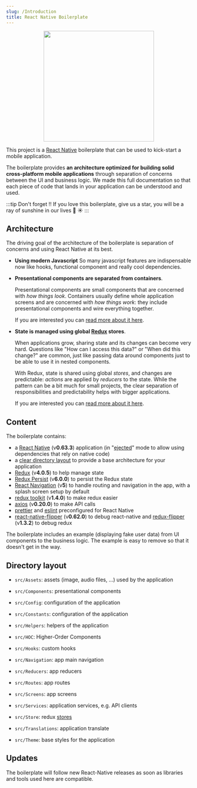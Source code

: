 ```yaml
---
slug: /Introduction
title: React Native Boilerplate
---
```


<div align="center">
    <img width="300" height="300" src={require('../assets/logo.png').default} />
</div>

This project is a [React Native](https://facebook.github.io/react-native/) boilerplate that can be used to kick-start a mobile application.

The boilerplate provides **an architecture optimized for building solid cross-platform mobile applications** through separation of concerns between the UI and business logic. 
We made this full documentation so that each piece of code that lands in your application can be understood and used.


:::tip Don't forget !!
If you love this boilerplate, give us a star, you will be a ray of sunshine in our lives 🌈 ☀️
:::

## Architecture

The driving goal of the architecture of the boilerplate is separation of concerns and using React Native at its best.

- **Using modern Javascript**
    So many javascript features are indispensable now like hooks, functional component and really cool dependencies.

- **Presentational components are separated from containers**.

    Presentational components are small components that are concerned with *how things look*. 
    Containers usually define whole application screens and are concerned with *how things work*: they include presentational components and wire everything together.
    
    If you are interested you can [read more about it here](https://medium.com/@dan_abramov/smart-and-dumb-components-7ca2f9a7c7d0).

- **State is managed using global [Redux](https://redux.js.org/) stores**.

    When applications grow, sharing state and its changes can become very hard. Questions like "How can I access this data?" or "When did this change?" are common, just like passing data around components just to be able to use it in nested components.
    
    With Redux, state is shared using global *stores*, and changes are predictable: *actions* are applied by *reducers* to the state. While the pattern can be a bit much for small projects, the clear separation of responsibilities and predictability helps with bigger applications.
    
    If you are interested you can [read more about it here](https://redux.js.org/introduction/motivation).
    
## Content

The boilerplate contains:

- a [React Native](https://facebook.github.io/react-native/) (v**0.63.3**) application (in "[ejected](https://github.com/react-community/create-react-native-app/blob/master/EJECTING.md)" mode to allow using dependencies that rely on native code)
- a [clear directory layout](#directory-layout) to provide a base architecture for your application
- [Redux](https://redux.js.org/) (v**4.0.5**) to help manage state
- [Redux Persist](https://github.com/rt2zz/redux-persist) (v**6.0.0**) to persist the Redux state
- [React Navigation](https://reactnavigation.org/) (v**5**) to handle routing and navigation in the app, with a splash screen setup by default
- [redux toolkit](https://github.com/infinitered/reduxsauce) (v**1.4.0**) to make redux easier
- [axios](https://github.com/axios/axios) (v**0.20.0**) to make API calls
- [prettier](https://prettier.io/) and [eslint](https://eslint.org/) preconfigured for React Native
- [react-native-flipper](https://fbflipper.com/) (v**0.62.0**) to debug react-native and [redux-flipper](https://github.com/jk-gan/redux-flipper) (v**1.3.2**) to debug redux

The boilerplate includes an example (displaying fake user data) from UI components to the business logic. The example is easy to remove so that it doesn't get in the way.

## Directory layout

- `src/Assets`: assets (image, audio files, ...) used by the application
- `src/Components`: presentational components
- `src/Config`: configuration of the application
- `src/Constants`: configuration of the application
- `src/Helpers`: helpers of the application

- `src/HOC`: Higher-Order Components  
- `src/Hooks`: custom hooks  
- `src/Navigation`: app main navigation 
- `src/Reducers`: app reducers 
- `src/Routes`: app routes 
- `src/Screens`: app screens 
- `src/Services`: application services, e.g. API clients
- `src/Store`: redux [stores](https://redux.js.org/basics)
- `src/Translations`: application translate
- `src/Theme`: base styles for the application

## Updates

The boilerplate will follow new React-Native releases as soon as libraries and tools used here are compatible.
